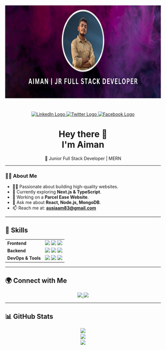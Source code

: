 <br clear="both">

<div align="center">
  <img height="300" width="1300" src="https://raw.githubusercontent.com/Aiman03-del/assets/refs/heads/main/assets/Banner.png" />
</div>

###

<br clear="both">

<div align="center">
  <a href="https://www.linkedin.com/in/au-siaam-721011204/" target="_blank">
    <img src="https://img.shields.io/badge/LinkedIn-%230077B5.svg?style=for-the-badge&logo=linkedin&logoColor=white" alt="LinkedIn Logo" />
  </a>
  <a href="https://x.com/au_siaam" target="_blank">
    <img src="https://img.shields.io/badge/Twitter-%231DA1F2.svg?style=for-the-badge&logo=twitter&logoColor=white" alt="Twitter Logo" />
  </a>
  <a href="https://www.facebook.com/profile.php?id=100073793885691" target="_blank">
    <img src="https://img.shields.io/badge/Facebook-%231877F2.svg?style=for-the-badge&logo=facebook&logoColor=white" alt="Facebook Logo" />
  </a>
</div>

###

<h1 align="center">
Hey there 👋
<br/>
I'm Aiman</h1>

<p align="center">🚀 Junior Full Stack Developer | MERN</p>

---

### 👩‍💻 About Me

- 👨‍💻 Passionate about building high-quality websites.  
- 🌱 Currently exploring **Next.js & TypeScript**.  
- 🔭 Working on a **Parcel Ease Website**.  
- 💬 Ask me about **React, Node.js, MongoDB**.  
- 📫 Reach me at: **ausiaam83@gmail.com**

---

## 🚀 Skills

<table align="center">
  <tr>
    <td><b>Frontend</b></td>
    <td>
      <img src="https://img.shields.io/badge/React-%2320232A.svg?style=for-the-badge&logo=react&logoColor=%2361DAFB" />
      <img src="https://img.shields.io/badge/Next.js-%23000000.svg?style=for-the-badge&logo=next.js&logoColor=white" />
      <img src="https://img.shields.io/badge/TailwindCSS-%2338B2AC.svg?style=for-the-badge&logo=tailwind-css&logoColor=white" />
    </td>
  </tr>
  <tr>
    <td><b>Backend</b></td>
    <td>
      <img src="https://img.shields.io/badge/Node.js-%23339933.svg?style=for-the-badge&logo=node.js&logoColor=white" />
      <img src="https://img.shields.io/badge/Express.js-%23040404.svg?style=for-the-badge&logo=express&logoColor=white" />
      <img src="https://img.shields.io/badge/MongoDB-%2347A248.svg?style=for-the-badge&logo=mongodb&logoColor=white" />
    </td>
  </tr>
  <tr>
    <td><b>DevOps & Tools</b></td>
    <td>
      <img src="https://img.shields.io/badge/Netlify-%2300C7B7.svg?style=for-the-badge&logo=netlify&logoColor=white" />
      <img src="https://img.shields.io/badge/GitHub-%23181717.svg?style=for-the-badge&logo=github&logoColor=white" />
      <img src="https://img.shields.io/badge/Vercel-%23000000.svg?style=for-the-badge&logo=vercel&logoColor=white" />
    </td>
  </tr>
</table>

---

## 🌍 Connect with Me

<div align="center">
  <a href="https://linkedin.com/in/au-siaam-721011204">
    <img src="https://img.shields.io/badge/LinkedIn-0A66C2?style=for-the-badge&logo=linkedin" />
  </a>
  <a href="https://github.com/Aiman03-del">
    <img src="https://img.shields.io/badge/GitHub-181717?style=for-the-badge&logo=github" />
  </a>
</div>

---

## 📊 GitHub Stats

<div align="center">
  <img src="https://github-readme-stats.vercel.app/api?username=Aiman03-del&theme=dracula&show_icons=true&hide_border=true&count_private=true" /><br>
  <img src="https://streak-stats.demolab.com/?user=Aiman03-del&theme=dracula&hide_border=true" /><br>
  <img src="https://github-readme-stats.vercel.app/api/top-langs/?username=Aiman03-del&theme=dracula&show_icons=true&hide_border=true&layout=compact" />
</div>

